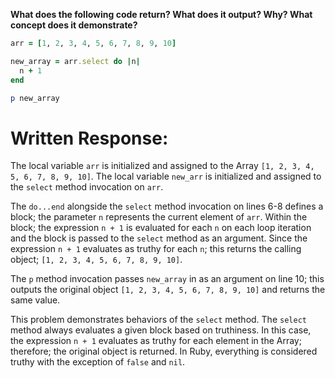 **What does the following code return? What does it output? Why? What concept does it demonstrate?**

```ruby
arr = [1, 2, 3, 4, 5, 6, 7, 8, 9, 10]

new_array = arr.select do |n|
  n + 1
end

p new_array
```
# Written Response:

The local variable `arr` is initialized and assigned to the Array `[1, 2, 3, 4, 5, 6, 7, 8, 9, 10]`. The local variable `new_arr` is initialized and assigned to the `select` method invocation on `arr`.

The `do...end` alongside the `select` method invocation on lines 6-8 defines a block; the parameter `n` represents the current element of `arr`. Within the block; the expression `n + 1` is evaluated for each `n` on each loop iteration and the block is passed to the `select` method as an argument. Since the expression `n + 1` evaluates as truthy for each `n`; this returns the calling object; `[1, 2, 3, 4, 5, 6, 7, 8, 9, 10]`.

The `p` method invocation passes `new_array` in as an argument on line 10; this outputs the original object `[1, 2, 3, 4, 5, 6, 7, 8, 9, 10]` and returns the same value.

This problem demonstrates behaviors of the `select` method. The `select` method always evaluates a given block based on truthiness. In this case, the expression `n + 1` evaluates as truthy for each element in the Array; therefore; the original object is returned. In Ruby, everything is considered truthy with the exception of `false` and `nil`.

